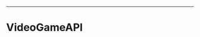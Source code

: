 ---------------------------------------------------------------------------------------------------
# VideoGameAPI
